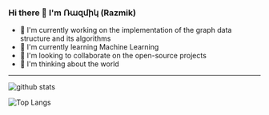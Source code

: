 ### Hi there 👋 I'm Ռազմիկ (Razmik)

- 🔭 I'm currently working on the implementation of the graph data structure and its algorithms
- 🌱 I'm currently learning Machine Learning
- 👯 I'm looking to collaborate on the open-source projects
- 🤔 I'm thinking about the world
<!--
**razmikTovmas/razmikTovmas** is a ✨ _special_ ✨ repository because its `README.md` (this file) appears on your GitHub profile.

Here are some ideas to get you started:

- 🔭 I'm currently working on ...
- 🌱 I'm currently learning ...
- 👯 I'm looking to collaborate on ...
- 🤔 I'm looking for help with ...
- 💬 Ask me about ...
- 📫 How to reach me: ...
- 😄 Pronouns: ...
- ⚡ Fun fact: ...
-->

---
![github stats](https://github-readme-stats.vercel.app/api?username=razmikTovmas&count_private=true&show_icons=true)

![Top Langs](https://github-readme-stats.vercel.app/api/top-langs/?username=razmikTovmas&count_private=true&layout=compact)
